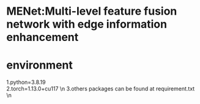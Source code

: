 # MENet:Multi-level feature fusion network with edge information enhancement
# environment
1.python=3.8.19 <br>
2.torch=1.13.0+cu117 \n
3.others packages can be found at requirement.txt \n
